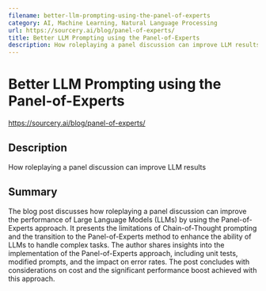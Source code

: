```yaml
---
filename: better-llm-prompting-using-the-panel-of-experts
category: AI, Machine Learning, Natural Language Processing
url: https://sourcery.ai/blog/panel-of-experts/
title: Better LLM Prompting using the Panel-of-Experts
description: How roleplaying a panel discussion can improve LLM results
---
```


# Better LLM Prompting using the Panel-of-Experts

https://sourcery.ai/blog/panel-of-experts/

## Description

How roleplaying a panel discussion can improve LLM results

## Summary

The blog post discusses how roleplaying a panel discussion can improve the performance of Large Language Models (LLMs) by using the Panel-of-Experts approach. It presents the limitations of Chain-of-Thought prompting and the transition to the Panel-of-Experts method to enhance the ability of LLMs to handle complex tasks. The author shares insights into the implementation of the Panel-of-Experts approach, including unit tests, modified prompts, and the impact on error rates. The post concludes with considerations on cost and the significant performance boost achieved with this approach.
